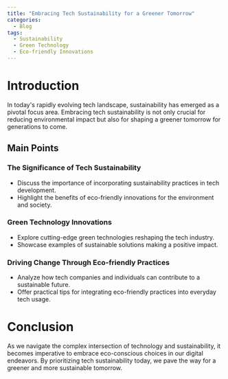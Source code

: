 ```yaml
---
title: "Embracing Tech Sustainability for a Greener Tomorrow"
categories:
  - Blog
tags:
  - Sustainability
  - Green Technology
  - Eco-friendly Innovations
---
```


# Introduction
In today's rapidly evolving tech landscape, sustainability has emerged as a pivotal focus area. Embracing tech sustainability is not only crucial for reducing environmental impact but also for shaping a greener tomorrow for generations to come.

## Main Points
### The Significance of Tech Sustainability
- Discuss the importance of incorporating sustainability practices in tech development.
- Highlight the benefits of eco-friendly innovations for the environment and society.

### Green Technology Innovations
- Explore cutting-edge green technologies reshaping the tech industry.
- Showcase examples of sustainable solutions making a positive impact.

### Driving Change Through Eco-friendly Practices
- Analyze how tech companies and individuals can contribute to a sustainable future.
- Offer practical tips for integrating eco-friendly practices into everyday tech usage.

# Conclusion
As we navigate the complex intersection of technology and sustainability, it becomes imperative to embrace eco-conscious choices in our digital endeavors. By prioritizing tech sustainability today, we pave the way for a greener and more sustainable tomorrow.